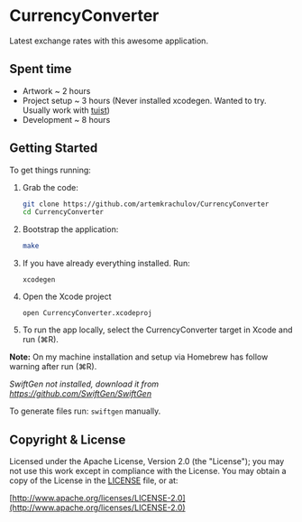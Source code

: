 # CurrencyConverter

Latest exchange rates with this awesome application. 

## Spent time

- Artwork ~ 2 hours
- Project setup ~ 3 hours (Never installed xcodegen. Wanted to try. Usually work with [tuist](https://tuist.io))
- Development ~ 8 hours 

## Getting Started

To get things running:
1. Grab the code:
    ```sh
    git clone https://github.com/artemkrachulov/CurrencyConverter
    cd CurrencyConverter
    ```
2. Bootstrap the application:
    ```sh
    make
    ```
3. If you have already everything installed. Run:
   ```
   xcodegen
   ```
4. Open the Xcode project
   ```
   open CurrencyConverter.xcodeproj
   ```
5. To run the app locally, select the CurrencyConverter target in Xcode and run (⌘R).

  **Note:** On my machine installation and setup via Homebrew has follow warning after run (⌘R).
  
  *SwiftGen not installed, download it from https://github.com/SwiftGen/SwiftGen*
  
  To generate files run: `swiftgen` manually.
  
## Copyright & License

Licensed under the Apache License, Version 2.0 (the "License"); you may not use this work except in compliance with the License. You may obtain a copy of the License in the [LICENSE](LICENSE) file, or at:

[http://www.apache.org/licenses/LICENSE-2.0](http://www.apache.org/licenses/LICENSE-2.0)

